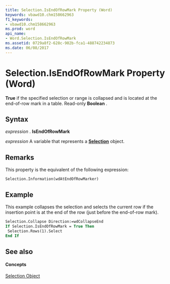 ```yaml
---
title: Selection.IsEndOfRowMark Property (Word)
keywords: vbawd10.chm158662963
f1_keywords:
- vbawd10.chm158662963
ms.prod: word
api_name:
- Word.Selection.IsEndOfRowMark
ms.assetid: 0729a8f2-628c-902b-fca1-488742234873
ms.date: 06/08/2017
---
```



# Selection.IsEndOfRowMark Property (Word)

 **True** if the specified selection or range is collapsed and is located at the end-of-row mark in a table. Read-only **Boolean** .


## Syntax

 _expression_ . **IsEndOfRowMark**

 _expression_ A variable that represents a **[Selection](Word.Selection.md)** object.


## Remarks

This property is the equivalent of the following expression:


```
Selection.Information(wdAtEndOfRowMarker)
```


## Example

This example collapses the selection and selects the current row if the insertion point is at the end of the row (just before the end-of-row mark).


```vb
Selection.Collapse Direction:=wdCollapseEnd 
If Selection.IsEndOfRowMark = True Then 
 Selection.Rows(1).Select 
End If
```


## See also


#### Concepts


[Selection Object](Word.Selection.md)

